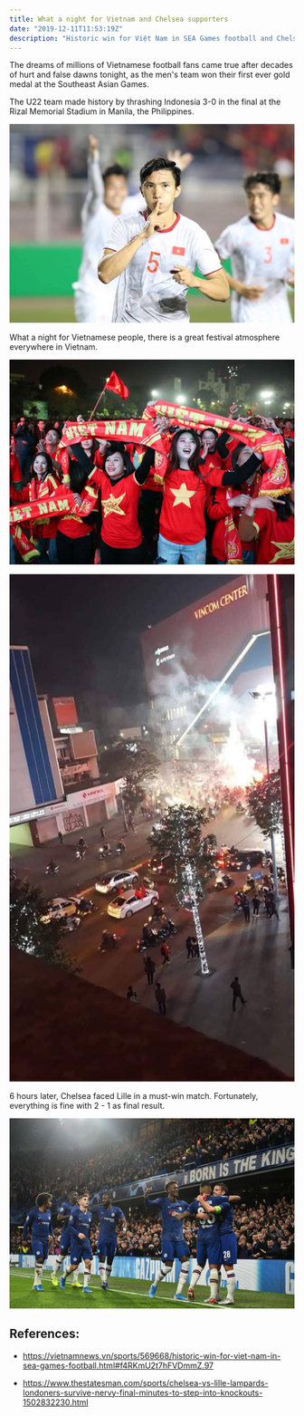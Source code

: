 ```yaml
---
title: What a night for Vietnam and Chelsea supporters
date: "2019-12-11T11:53:19Z"
description: "Historic win for Việt Nam in SEA Games football and Chelsea go through Champions League group stage to knockout phase."
---
```


The dreams of millions of Vietnamese football fans came true after decades of hurt and false dawns tonight, as the men's team won their first ever gold medal at the Southeast Asian Games.

The U22 team made history by thrashing Indonesia 3-0 in the final at the Rizal Memorial Stadium in Manila, the Philippines.

![Đoàn Văn Hậu celebrates one of his two goals. VNA/VNS Photo Hoàng Linh](./doan-van-hau.jpg)

What a night for Vietnamese people, there is a great festival atmosphere everywhere in Vietnam.

![Fans support the men's U22 Vietnamese football team at the SEA Games in Hà Nội. VNA/VNS  Photo Thanh Tùng](./vietnam-fans.jpg)

![Young buffalos burn Christmas tree at Vincom Pham Ngoc Thach. (Photo by Facebook Dota2vn, VOZVN)](./tre-trau-dot-cay-thong-vincom.jpg)

6 hours later, Chelsea faced Lille in a must-win match. Fortunately, everything is fine with 2 - 1 as final result.

![Chelsea's Spanish defender Cesar Azpilicueta (R) celebrates with teammates after scoring their second goal during the UEFA Champion's League Group H football match between Chelsea and Lille at Stamford Bridge in London on December 10, 2019. (Photo by Glyn KIRK / AFP)](./chelsea.jpg)

## References:
* https://vietnamnews.vn/sports/569668/historic-win-for-viet-nam-in-sea-games-football.html#f4RKmU2t7hFVDmmZ.97

* https://www.thestatesman.com/sports/chelsea-vs-lille-lampards-londoners-survive-nervy-final-minutes-to-step-into-knockouts-1502832230.html
